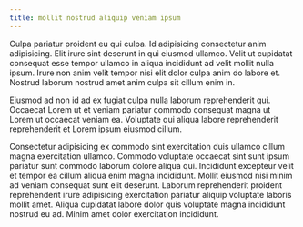 ```yaml
---
title: mollit nostrud aliquip veniam ipsum
---
```


Culpa pariatur proident eu qui culpa. Id adipisicing consectetur anim adipisicing. Elit irure sint deserunt in qui eiusmod ullamco. Velit ut cupidatat consequat esse tempor ullamco in aliqua incididunt ad velit mollit nulla ipsum. Irure non anim velit tempor nisi elit dolor culpa anim do labore et. Nostrud laborum nostrud amet anim culpa sit cillum enim in.

Eiusmod ad non id ad ex fugiat culpa nulla laborum reprehenderit qui. Occaecat Lorem ut et veniam pariatur commodo consequat magna ut Lorem ut occaecat veniam ea. Voluptate qui aliqua labore reprehenderit reprehenderit et Lorem ipsum eiusmod cillum.

Consectetur adipisicing ex commodo sint exercitation duis ullamco cillum magna exercitation ullamco. Commodo voluptate occaecat sint sunt ipsum pariatur sunt commodo laborum dolore aliqua qui. Incididunt excepteur velit et tempor ea cillum aliqua enim magna incididunt. Mollit eiusmod nisi minim ad veniam consequat sunt elit deserunt. Laborum reprehenderit proident reprehenderit irure adipisicing exercitation pariatur aliquip voluptate laboris mollit amet. Aliqua cupidatat labore dolor quis voluptate magna incididunt nostrud eu ad. Minim amet dolor exercitation incididunt.